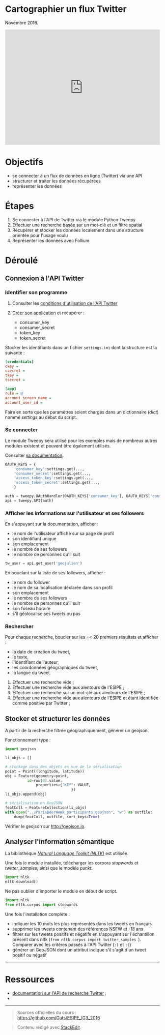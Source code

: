 Cartographier un flux Twitter
=====

Novembre 2016.

<iframe width=100% height="375" src="https://www.youtube.com/embed/UKftOH54iNU" frameborder="0" allowfullscreen></iframe>

# Objectifs

 - se connecter à un flux de données en ligne (Twitter) via une API
 - structurer et traiter les données récupérées
 - représenter les données

# Étapes

 1. Se connecter à l'API de Twitter via le module Python Tweepy
 2. Effectuer une recherche basée sur un mot-clé et un filtre spatial
 3. Récupérer et stocker les données localement dans une structure orientée pour l'usage voulu
 4. Représenter les données avec Follium

# Déroulé

## Connexion à l'API Twitter

### Identifier son programme

 1. Consulter les [conditions d'utilisation de l'API Twitter](https://dev.twitter.com/overview/terms/agreement-and-policy)
 2. [Créer son application](https://apps.twitter.com/) et récupérer :

 	- consumer_key
 	- consumer_secret
 	- token_key
 	- token_secret

Stocker les identifiants dans un fichier `settings.ini` dont la structure est la suivante :

```ini
[credentials]
ckey = 
csecret = 
tkey = 
tsecret = 

[app]
rule = @
account_screen_name = 
account_user_id = 
```

Faire en sorte que les paramètres soient chargés dans un dictionnaire (*dict*) nommé *settings* au début du script.

### Se connecter

Le module Tweepy sera utilisé pour les exemples mais de nombreux autres modules existent et peuvent être également utilisés.

Consulter [sa documentation](http://docs.tweepy.org/en/stable/).

```python
OAUTH_KEYS = {
	'consumer_key':settings.get(...,
	'consumer_secret':settings.get(...,
	'access_token_key':settings.get(...,
	'access_token_secret':settings.get(...,
	}

auth = tweepy.OAuthHandler(OAUTH_KEYS['consumer_key'], OAUTH_KEYS['consumer_secret'])
api = tweepy.API(auth)
```

### Afficher les informations sur l'utilisateur et ses followers

En s'appuyant sur la documentation, afficher :

 - le nom de l'utilisateur affiché sur sa page de profil
 - son identifiant unique
 - son emplacement
 - le nombre de ses followers
 - le nombre de personnes qu'il suit

```python
tw_user = api.get_user('geojulien')
```

En bouclant sur la liste de ses followers, afficher :

 - le nom du follower
 - le nom de sa localisation déclarée dans son profil
 - son emplacement
 - le nombre de ses followers
 - le nombre de personnes qu'il suit
 - son fuseau horaire
 - s'il géolocalise ses tweets ou pas

### Rechercher

Pour chaque recherche, boucler sur les =< 20 premiers résultats et afficher :

 - la date de création du tweet, 
 - le texte,
 - l'identifiant de l'auteur,
 - les coordonnées géographiques du tweet, 
 - la langue du tweet

1. Effectuer une recherche vide ;
2. Effectuer une recherche vide aux alentours de l'ESIPE ;
3. Effectuer une recherche sur un mot-clé aux alentours de l'ESIPE ;
4. Effectuer une recherche vide aux alentours de l'ESIPE et étant identifiée comme positive par Twitter ;

## Stocker et structurer les données

A partir de la recherche filtrée géographiquement, générer un geojson.


Fonctionnement type :

```python
import geojson

li_objs = []

# stockage dans des objets en vue de la sérialisation
point = Point((longitude, latitude))
obj = Feature(geometry=point,
	      id=row[0].value,
              properties={"KEY": VALUE,
                              })
li_objs.append(obj)

# sérialisation en GeoJSON
featColl = FeatureCollection(li_objs)
with open("../ParisBeerWeek_participants.geojson", "w") as outfile:
    dump(featColl, outfile, sort_keys=True)

```

Vérifier le geojson sur http://geojson.io.

## Analyser l'information sémantique

La bibliothèque *[Natural Language Toolkit (NLTK)](http://www.nltk.org/)* est utilisée.

Une fois le module installée, télécharger les corpora *stopwords* et *twitter_samples*, ainsi que le modèle *punkt*.

```python
import nltk
nltk.download()
```

Ne pas oublier d'importer le module en début de script.

```python
import nltk
from nltk.corpus import stopwords
```

Une fois l'installation complète :

 - indiquer les 10 mots les plus représentés dans les tweets en français
 - supprimer les tweets contenant des références NSFW et -18 ans
 - filtrer sur les tweets positifs et négatifs en s'appuyant sur l'échantillon présent dans nltk (```from nltk.corpus import twitter_samples ```). Comparer avec les critères passés à l'API Twitter (`:)` et `:(`)
 - générer un GeoJSON dont un attribut indique s'il s'agit d'un tweet positif ou négatif

----------

# Ressources


 - [documentation sur l'API de recherche Twitter](https://dev.twitter.com/rest/public/search) ;
 -  

________

> Sources officielles du cours : https://github.com/Guts/ESIPE_IG3_2016

> Contenu rédigé avec [StackEdit](https://stackedit.io/).